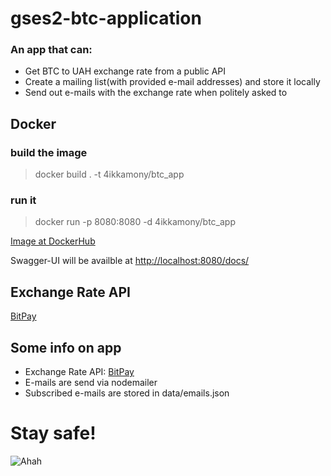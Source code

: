 # gses2-btc-application

### An app that can:
* Get BTC to UAH exchange rate from a public API
* Create a mailing list(with provided e-mail addresses) and store it locally
* Send out e-mails with the exchange rate when politely asked to

## Docker

### build the image
> docker build . -t 4ikkamony/btc_app
### run it
> docker run -p 8080:8080 -d 4ikkamony/btc_app

[Image at DockerHub](https://hub.docker.com/repository/docker/4ikkamony/btc_app)

Swagger-UI will be availble at [http://localhost:8080/docs/](http://localhost:8080/docs/)

## Exchange Rate API
[BitPay](https://bitpay.com/api/rates)

## Some info on app
* Exchange Rate API: [BitPay](https://bitpay.com/api/rates)
* E-mails are send via nodemailer
* Subscribed e-mails are stored in data/emails.json

# Stay safe!
![Ahah](https://github.com/4ikkamony/lab2/blob/main/unnamed1.png)
